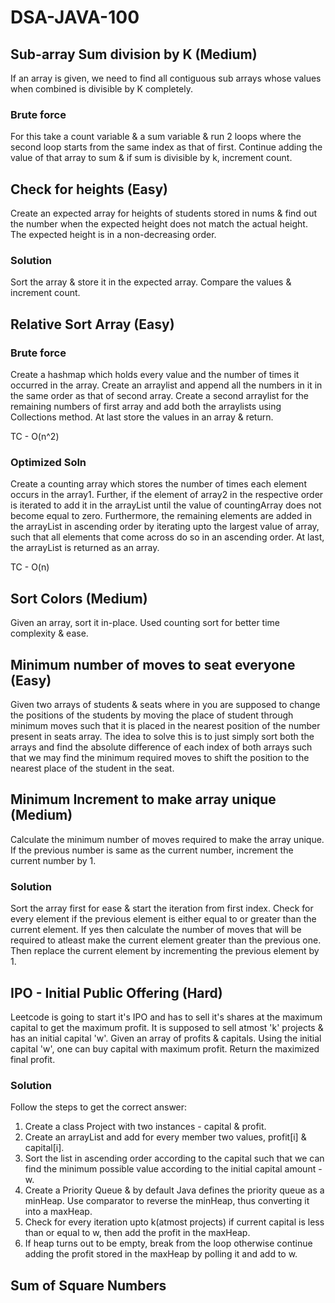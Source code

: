 # DSA-JAVA-100

## Sub-array Sum division by K (Medium)

If an array is given, we need to find all contiguous sub arrays whose values when combined is divisible by K completely. 

### Brute force

For this take a count variable & a sum variable & run 2 loops where the second loop starts from the same index as that of first. Continue adding the value of that array to sum & if sum is divisible by k, increment count.

## Check for heights (Easy)

Create an expected array for heights of students stored in nums & find out the number when the expected height does not match the actual height. The expected height is in a non-decreasing order.

### Solution

Sort the array & store it in the expected array. Compare the values & increment count. 

## Relative Sort Array (Easy)

### Brute force

Create a hashmap which holds every value and the number of times it occurred in the array. Create an arraylist and append all the numbers in it in the same order as that of second array. Create a second arraylist for the remaining numbers of first array and add both the arraylists using Collections method. At last store the values in an array & return.

TC - O(n^2)

### Optimized Soln 

Create a counting array which stores the number of times each element occurs in the array1. Further, if the element of array2 in the respective order is iterated to add it in the arrayList until the value of countingArray does not become equal to zero. Furthermore, the remaining elements are added in the arrayList in ascending order by iterating upto the largest value of array, such that all elements that come across do so in an ascending order. At last, the arrayList is returned as an array. 

TC - O(n)

## Sort Colors (Medium)

Given an array, sort it in-place. Used counting sort for better time complexity & ease. 

## Minimum number of moves to seat everyone (Easy)

Given two arrays of students & seats where in you are supposed to change the positions of the students by moving the place of student through minimum moves such that it is placed in the nearest position of the number present in seats array. The idea to solve this is to just simply sort both the arrays and find the absolute difference of each index of both arrays such that we may find the minimum required moves to shift the position to the nearest place of the student in the seat.

## Minimum Increment to make array unique (Medium)

Calculate the minimum number of moves required to make the array unique. If the previous number is same as the current number, increment the current number by 1.

### Solution

Sort the array first for ease & start the iteration from first index. Check for every element if the previous element is either equal to or greater than the current element. If yes then calculate the number of moves that will be required to atleast make the current element greater than the previous one. Then replace the current element by incrementing the previous element by 1.

## IPO - Initial Public Offering (Hard)

Leetcode is going to start it's IPO and has to sell it's shares at the maximum capital to get the maximum profit. It is supposed to sell atmost 'k' projects & has an initial capital 'w'. Given an array of profits & capitals. Using the initial capital 'w', one can buy capital with maximum profit. Return the maximized final profit.

### Solution

Follow the steps to get the correct answer: 

1. Create a class Project with two instances - capital & profit.
2. Create an arrayList and add for every member two values, profit[i] & capital[i].
3. Sort the list in ascending order according to the capital such that we can find the minimum possible value according to the initial capital amount - w.
4. Create a Priority Queue & by default Java defines the priority queue as a minHeap. Use comparator to reverse the minHeap, thus converting it into a maxHeap.
5. Check for every iteration upto k(atmost projects) if current capital is less than or equal to w, then add the profit in the maxHeap.
6. If heap turns out to be empty, break from the loop otherwise continue adding the profit stored in the maxHeap by polling it and add to w.

## Sum of Square Numbers

